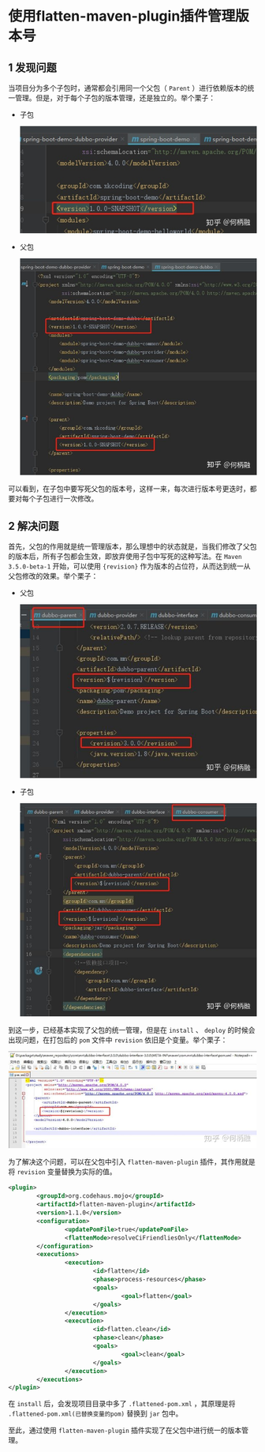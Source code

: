 # 使用flatten-maven-plugin插件管理版本号

## 1 发现问题

当项目分为多个子包时，通常都会引用同一个父包（ `Parent` ）进行依赖版本的统一管理。但是，对于每个子包的版本管理，还是独立的。举个栗子：

* 子包

    ![](../../../assets/images/Maven/Maven插件使用/使用flatten-maven-plugin管理版本号_image_0.png)

* 父包

    ![](../../../assets/images/Maven/Maven插件使用/使用flatten-maven-plugin管理版本号_image_1.png)

可以看到，在子包中要写死父包的版本号，这样一来，每次进行版本号更迭时，都要对每个子包进行一次修改。

## 2 解决问题

首先，父包的作用就是统一管理版本，那么理想中的状态就是，当我们修改了父包的版本后，所有子包都会生效，即放弃使用子包中写死的这种写法。在 `Maven 3.5.0-beta-1` 开始，可以使用 `{revision}` 作为版本的占位符，从而达到统一从父包修改的效果。举个栗子：

* 父包

    ![](../../../assets/images/Maven/Maven插件使用/使用flatten-maven-plugin管理版本号_image_2.png)

* 子包

    ![](../../../assets/images/Maven/Maven插件使用/使用flatten-maven-plugin管理版本号_image_3.png)

到这一步，已经基本实现了父包的统一管理，但是在 `install` 、 `deploy` 的时候会出现问题，在打包后的 `pom` 文件中 `revision` 依旧是个变量。举个栗子：

![](../../../assets/images/Maven/Maven插件使用/使用flatten-maven-plugin管理版本号_image_4.png)

为了解决这个问题，可以在父包中引入 `flatten-maven-plugin` 插件，其作用就是将 `revision` 变量替换为实际的值。

```xml
<plugin>
        <groupId>org.codehaus.mojo</groupId>
        <artifactId>flatten-maven-plugin</artifactId>
        <version>1.1.0</version>
        <configuration>
                <updatePomFile>true</updatePomFile>
                <flattenMode>resolveCiFriendliesOnly</flattenMode>
        </configuration>
        <executions>
                <execution>
                        <id>flatten</id>
                        <phase>process-resources</phase>
                        <goals>
                                <goal>flatten</goal>
                        </goals>
                </execution>
                <execution>
                        <id>flatten.clean</id>
                        <phase>clean</phase>
                        <goals>
                                <goal>clean</goal>
                        </goals>
                </execution>
        </executions>
</plugin>
```

在 `install` 后，会发现项目目录中多了 `.flattened-pom.xml` ，其原理是将 `.flattened-pom.xml(已替换变量的pom)` 替换到 `jar` 包中。

至此，通过使用 `flatten-maven-plugin` 插件实现了在父包中进行统一的版本管理。
